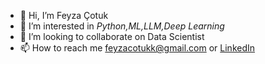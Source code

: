 - 👋 Hi, I’m Feyza Çotuk
- 👀 I’m interested in *Python,ML,LLM,Deep Learning*
- 💞️ I’m looking to collaborate on Data Scientist
- 📫 How to reach me [feyzacotukk@gmail.com](mailto:feyzacotukk@gmail.com) or [LinkedIn](https://www.linkedin.com/in/feyza-çotuk/)


<!---
feyzacotuk/feyzacotuk is a ✨ special ✨ repository because its `README.md` (this file) appears on your GitHub profile.
You can click the Preview link to take a look at your changes.
--->
